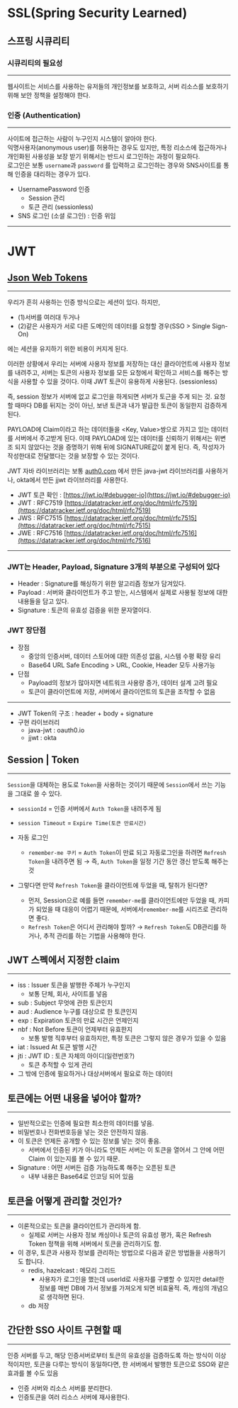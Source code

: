 # SSL(Spring Security Learned)

## 스프링 시큐리티

### 시큐리티의 필요성
---
웹사이트는 서비스를 사용하는 유저들의 개인정보를 보호하고, 서버 리소스를 보호하기 위해 보안 정책을 설정해야 한다.

### 인증 (Authentication)
---
사이트에 접근하는 사람이 누구인지 시스템이 알아야 한다.<br> 
익명사용자(anonymous user)를 허용하는 경우도 있지만, 특정 리소스에 접근하거나 개인화된 사용성을 보장 받기 위해서는 반드시 로그인하는 과정이 필요하다.<br>
로그인은 보통 ```username```과 ```password``` 를 입력하고 로그인하는 경우와 SNS사이트를 통해 인증을 대리하는 경우가 있다.

- UsernamePassword 인증
  - Session 관리
  - 토큰 관리 (sessionless)
- SNS 로그인 (소셜 로그인) : 인증 위임

---
# JWT
## [Json Web Tokens](https://jwt.io/)
---

우리가 흔히 사용하는 인증 방식으로는 세션이 있다. 하지만,

- (1)서버를 여러대 두거나
- (2)같은 사용자가 서로 다른 도메인의 데이터를 요청할 경우(SSO > Single Sign-On)

에는 세션을 유지하기 위한 비용이 커지게 된다.

이러한 상황에서 우리는 서버에 사용자 정보를 저장하는 대신 클라이언트에 사용자 정보를 내려주고, 서버는 토큰의 사용자 정보를 모든 요청에서 확인하고 서비스를 해주는 방식을 사용할 수 있을 것이다. 이때 JWT 토큰이 유용하게 사용된다. (sessionless)

즉, session 정보가 서버에 없고 로그인을 하게되면 서버가 토근을 주게 되는 것. 요청할 때마다 DB를 뒤지는 것이 아닌, 보낸 토큰과 내가 발급한 토큰이 동일한지 검증하게 된다.

PAYLOAD에 Claim이라고 하는 데이터들을 <Key, Value>쌍으로 가지고 있는 데이터를 서버에서 주고받게 된다. 이때 PAYLOAD에 있는 데이터를 신뢰하기 위해서는 위변조 되지 않았다는 것을 증명하기 위해 뒤에 SIGNATURE값이 붙게 된다. 즉, 작성자가 작성한대로 전달했다는 것을 보장할 수 있는 것이다.

JWT 자바 라이브러리는 보통 [auth0.com](http://auth0.com) 에서 만든 java-jwt 라이브러리를 사용하거나, okta에서 만든 jjwt 라이브러리를 사용한다.

- JWT 토큰 확인 : [https://jwt.io/#debugger-io](https://jwt.io/#debugger-io)
- JWT : RFC7519 [https://datatracker.ietf.org/doc/html/rfc7519](https://datatracker.ietf.org/doc/html/rfc7519)
- JWS : RFC7515 [https://datatracker.ietf.org/doc/html/rfc7515](https://datatracker.ietf.org/doc/html/rfc7515)
- JWE : RFC7516 [https://datatracker.ietf.org/doc/html/rfc7516](https://datatracker.ietf.org/doc/html/rfc7516)

---

### JWT는 Header, Payload, Signature 3개의 부분으로 구성되어 있다

- Header : Signature를 해싱하기 위한 알고리즘 정보가 담겨있다.
- Payload : 서버와 클라이언트가 주고 받는, 시스템에서 실제로 사용될 정보에 대한 내용들을 담고 있다.
- Signature : 토큰의 유효성 검증을 위한 문자열이다.

### JWT 장단점

- 장점
  - 중앙의 인증서버, 데이터 스토어에 대한 의존성 없음, 시스템 수평 확장 유리
  - Base64 URL Safe Encoding > URL, Cookie, Header 모두 사용가능
- 단점
  - Payload의 정보가 많아지면 네트워크 사용량 증가, 데이터 설계 고려 필요
  - 토큰이 클라이언트에 저장, 서버에서 클라이언트의 토큰을 조작할 수 없음

---

- JWT Token의 구조 : header + body + signature
- 구현 라이브러리
  - java-jwt : oauth0.io
  - jjwt : okta

## Session | Token

---

`Session`을 대체하는 용도로 `Token`을 사용하는 것이기 때문에 `Session`에서 쓰는 기능을 그대로 쓸 수 있다.

- `sessionId` = 인증 서버에서 `Auth Token`을 내려주게 됨
- `session Timeout` = `Expire Time(토큰 만료시간)`
- 자동 로그인
  - `remember-me 쿠키` =  `Auth Token`이 만료 되고 자동로그인을 하려면 `Refresh Token`을 내려주면 됨 → 즉, `Auth Token`을 일정 기간 동안 갱신 받도록 해주는 것

- 그렇다면 만약 `Refresh Token`을 클라이언트에 두었을 때, 탈취가 된다면?
  - 먼저, Session으로 예를 들면  `remember-me`를 클라이언트에만 두었을 때, 카피가 되었을 때 대응이 어렵기 때문에, 서버에서`remember-me`를  시리즈로 관리하면 좋다.
  - `Refresh Token`은 어디서 관리해야 할까? → `Refresh Token`도 DB관리를 하거나, 추적 관리를 하는 기법을 사용해야 한다.

## JWT 스펙에서 지정한 claim

---

- iss : Issuer 토큰을 발행한 주체가 누구인지
  - 보통 단체, 회사, 사이트를 넣음
- sub : Subject 무엇에 관한 토큰인지
- aud : Audience 누구를 대상으로 한 토큰인지
- exp : Expiration 토큰의 만료 시간은 언제인지
- nbf : Not Before 토큰이 언제부터 유효한지
  - 보통 발행 직후부터 유효하지만, 특정 토큰은 그렇지 않은 경우가 있을 수 있음
- iat : Issued At 토큰 발행 시간
- jti : JWT ID : 토큰 자체의 아이디(일련번호?)
  - 토큰 추적할 수 있게 관리
- 그 밖에 인증에 필요하거나 대상서버에서 필요로 하는 데이터

## 토큰에는 어떤 내용을 넣어야 할까?

---

- 일반적으로는 인증에 필요한 최소한의 데이터를 넣음.
- 비밀번호나 전화번호등을 넣는 것은 안전하지 않음.
- 이 토큰은 언제든 공개할 수 있는 정보를 넣는 것이 좋음.
  - 서버에서 인증된 키가 아니라도 언제든 서버는 이 토큰을 열어서 그 안에 어떤 Claim 이 있는지를 볼 수 있기 때문.
- Signature : 어떤 서버든 검증 가능하도록 해주는 오픈된 토큰
  - 내부 내용은 Base64로 인코딩 되어 있음

## 토큰을 어떻게 관리할 것인가?

---

- 이론적으로는 토큰을 클라이언트가 관리하게 함.
  - 실제로 서버는 사용자 정보 캐싱이나 토큰의 유효성 평가, 혹은 Refresh Token 정책을 위해 서버에서 토큰을 관리하기도 함.
- 이 경우, 토큰과 사용자 정보를 관리하는 방법으로 다음과 같은 방법들을 사용하기도 합니다.
  - redis, hazelcast : 메모리 그리드
    - 사용자가 로그인을 했는데 userId로 사용자를 구별할 수 있지만 detail한 정보를 매번 DB에 가서 정보를 가져오게 되면 비효율적. 즉, 캐싱의 개념으로 생각하면 된다.
  - db 저장

## 간단한 SSO 사이트 구현할 때

---

인증 서버를 두고, 해당 인증서버로부터 토큰의 유효성을 검증하도록 하는 방식이 이상적이지만, 토큰을 다루는 방식이 동일하다면, 한 서버에서 발행한 토큰으로 SSO와 같은 효과를 볼 수도 있음

- 인증 서버와 리소스 서버를 분리한다.
- 인증토큰을 여러 리소스 서버에 재사용한다.
